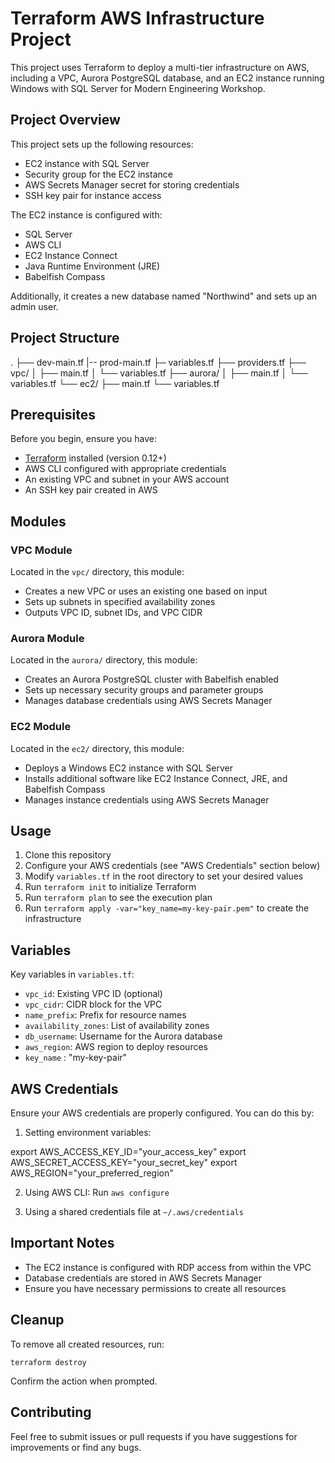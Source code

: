 # Terraform AWS Infrastructure Project

This project uses Terraform to deploy a multi-tier infrastructure on AWS, including a VPC, Aurora PostgreSQL database, and an EC2 instance running Windows with SQL Server for Modern Engineering Workshop.

## Project Overview

This project sets up the following resources:
- EC2 instance with SQL Server
- Security group for the EC2 instance
- AWS Secrets Manager secret for storing credentials
- SSH key pair for instance access

The EC2 instance is configured with:
- SQL Server
- AWS CLI
- EC2 Instance Connect
- Java Runtime Environment (JRE)
- Babelfish Compass

Additionally, it creates a new database named "Northwind" and sets up an admin user.

## Project Structure

.
├── dev-main.tf
|-- prod-main.tf
├─ variables.tf
├── providers.tf
├── vpc/
│ ├── main.tf
│ └── variables.tf
├── aurora/
│ ├── main.tf
│ └── variables.tf
└── ec2/
├── main.tf
└── variables.tf

## Prerequisites

Before you begin, ensure you have:
- [Terraform](https://www.terraform.io/downloads.html) installed (version 0.12+)
- AWS CLI configured with appropriate credentials
- An existing VPC and subnet in your AWS account
- An SSH key pair created in AWS

## Modules

### VPC Module

Located in the `vpc/` directory, this module:
- Creates a new VPC or uses an existing one based on input
- Sets up subnets in specified availability zones
- Outputs VPC ID, subnet IDs, and VPC CIDR

### Aurora Module

Located in the `aurora/` directory, this module:
- Creates an Aurora PostgreSQL cluster with Babelfish enabled
- Sets up necessary security groups and parameter groups
- Manages database credentials using AWS Secrets Manager

### EC2 Module

Located in the `ec2/` directory, this module:
- Deploys a Windows EC2 instance with SQL Server
- Installs additional software like EC2 Instance Connect, JRE, and Babelfish Compass
- Manages instance credentials using AWS Secrets Manager

## Usage

1. Clone this repository
2. Configure your AWS credentials (see "AWS Credentials" section below)
3. Modify `variables.tf` in the root directory to set your desired values
4. Run `terraform init` to initialize Terraform
5. Run `terraform plan` to see the execution plan
6. Run `terraform apply -var="key_name=my-key-pair.pem"` to create the infrastructure

## Variables

Key variables in `variables.tf`:

- `vpc_id`: Existing VPC ID (optional)
- `vpc_cidr`: CIDR block for the VPC
- `name_prefix`: Prefix for resource names
- `availability_zones`: List of availability zones
- `db_username`: Username for the Aurora database
- `aws_region`: AWS region to deploy resources
- `key_name` : "my-key-pair"

## AWS Credentials

Ensure your AWS credentials are properly configured. You can do this by:

1. Setting environment variables:

export AWS_ACCESS_KEY_ID="your_access_key"
export AWS_SECRET_ACCESS_KEY="your_secret_key"
export AWS_REGION="your_preferred_region"


2. Using AWS CLI: Run `aws configure`

3. Using a shared credentials file at `~/.aws/credentials`

## Important Notes

- The EC2 instance is configured with RDP access from within the VPC
- Database credentials are stored in AWS Secrets Manager
- Ensure you have necessary permissions to create all resources

## Cleanup

To remove all created resources, run:

`terraform destroy`

Confirm the action when prompted.

## Contributing

Feel free to submit issues or pull requests if you have suggestions for improvements or find any bugs.
